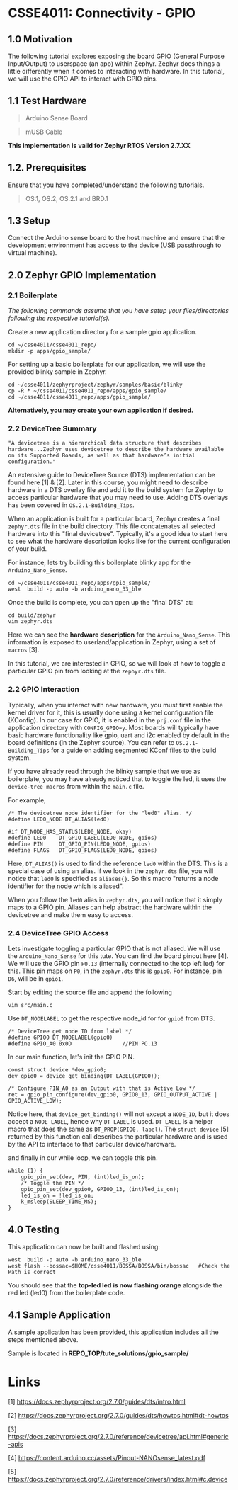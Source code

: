 # CSSE4011: Connectivity - GPIO 

## **1.0 Motivation**

The following tutorial explores exposing the board GPIO (General Purpose Input/Output) to userspace (an app) within Zephyr. Zephyr does things a little differently when it comes to interacting with hardware. In this tutorial, we will use the GPIO API to interact with GPIO pins. 

## **1.1 Test Hardware**

> Arduino Sense Board

> mUSB Cable

**This implementation is valid for Zephyr RTOS Version 2.7.XX**

## **1.2. Prerequisites**

Ensure that you have completed/understand the following tutorials. 
> OS.1, OS.2, OS.2.1 and BRD.1

## **1.3 Setup**

Connect the Arduino sense board to the host machine and ensure that the development environment has access to the device (USB passthrough to virtual machine).

## **2.0 Zephyr GPIO Implementation**
### **2.1 Boilerplate**

*The following commands assume that you have setup your files/directories following the respective tutorial(s).*

Create a new application directory for a sample gpio application. 

```shell
cd ~/csse4011/csse4011_repo/
mkdir -p apps/gpio_sample/
```
For setting up a basic boilerplate for our application, we will use the provided blinky sample in Zephyr. 

```shell
cd ~/csse4011/zephyrproject/zephyr/samples/basic/blinky
cp -R * ~/csse4011/csse4011_repo/apps/gpio_sample/
cd ~/csse4011/csse4011_repo/apps/gpio_sample/
```
**Alternatively, you may create your own application if desired.**

### **2.2 DeviceTree Summary**

```
"A devicetree is a hierarchical data structure that describes hardware...Zephyr uses devicetree to describe the hardware available on its Supported Boards, as well as that hardware’s initial configuration."
```

An extensive guide to DeviceTree Source (DTS) implementation can be found here [1] & [2]. Later in this course, you might need to describe hardware in a DTS overlay file and add it to the build system for Zephyr to access particular hardware that you may need to use. Adding DTS overlays has been covered in `OS.2.1-Building_Tips`. 

When an application is built for a particular board, Zephyr creates a final `zephyr.dts` file in the build directory. This file concatenates all selected hardware into this "final devicetree". Typically, it's a good idea to start here to see what the hardware description looks like for the current configuration of your build.

For instance, lets try building this boilerplate blinky app for the `Arduino_Nano_Sense`.
```shell
cd ~/csse4011/csse4011_repo/apps/gpio_sample/
west  build -p auto -b arduino_nano_33_ble
```
Once the build is complete, you can open up the "final DTS" at:
```shell
cd build/zephyr
vim zephyr.dts
```
Here we can see the **hardware description** for the `Arduino_Nano_Sense`. This information is exposed to userland/application in Zephyr, using a set of `macros` [3].

In this tutorial, we are interested in GPIO, so we will look at how to toggle a particular GPIO pin from looking at the `zephyr.dts` file.

### **2.2 GPIO Interaction**

Typically, when you interact with new hardware, you must first enable the kernel driver for it, this is usually done using a kernel configuration file (KConfig). In our case for GPIO, it is enabled in the `prj.conf` file in the application directory with `CONFIG_GPIO=y`. Most boards will typically have basic hardware functionality like gpio, uart and i2c enabled by default in the board definitions (in the Zephyr source). You can refer to `OS.2.1-Building_Tips` for a guide on adding segmented KConf files to the build system. 

If you have already read through the blinky sample that we use as boilerplate, you may have already noticed that to toggle the led, it uses the `device-tree macros` from within the `main.c` file. 

For example,
```
/* The devicetree node identifier for the "led0" alias. */
#define LED0_NODE DT_ALIAS(led0)

#if DT_NODE_HAS_STATUS(LED0_NODE, okay)
#define LED0    DT_GPIO_LABEL(LED0_NODE, gpios)
#define PIN     DT_GPIO_PIN(LED0_NODE, gpios)
#define FLAGS   DT_GPIO_FLAGS(LED0_NODE, gpios)
```
Here, `DT_ALIAS()` is used to find the reference `led0` within the DTS. This is a special case of using an alias. If we look in the `zephyr.dts` file, you will notice that `led0` is specified as `aliases{}`. So this macro "returns a node identifier for the node which is aliased".

When you follow the `led0` alias in `zephyr.dts`, you will notice that it simply maps to a GPIO pin. Aliases can help abstract the hardware within the devicetree and make them easy to access. 

### **2.4 DeviceTree GPIO Access**
Lets investigate toggling a particular GPIO that is not aliased. We will use the `Arduino_Nano_Sense` for this tute. You can find the board pinout here [4]. We will use the GPIO pin `P0.13` (internally connected to the top left led) for this. This pin maps on `P0`, in the `zephyr.dts` this is `gpio0`. For instance, pin `D6`, will be in `gpio1`. 


Start by editing the source file and append the following
```shell
vim src/main.c
```
Use `DT_NODELABEL` to get the respective node_id for for `gpio0` from DTS.
```
/* DeviceTree get node ID from label */
#define GPIO0 DT_NODELABEL(gpio0)
#define GPIO_A0 0x0D                //PIN PO.13
```
In our main function, let's init the GPIO PIN.
```
const struct device *dev_gpio0;
dev_gpio0 = device_get_binding(DT_LABEL(GPIO0));

/* Configure PIN_A0 as an Output with that is Active Low */
ret = gpio_pin_configure(dev_gpio0, GPIO0_13, GPIO_OUTPUT_ACTIVE | GPIO_ACTIVE_LOW);
```
Notice here, that `device_get_binding()` will not except a `NODE_ID`, but it does accept a `NODE_LABEL`, hence why `DT_LABEL` is used. `DT_LABEL` is a helper macro that does the same as `DT_PROP(GPIO0, label)`. The `struct device` [5] returned by this function call describes the particular hardware and is used by the API to interface to that particular device/hardware. 

and finally in our while loop, we can toggle this pin.

```
while (1) {
    gpio_pin_set(dev, PIN, (int)led_is_on);
    /* Toggle the PIN */
    gpio_pin_set(dev_gpio0, GPIO0_13, (int)led_is_on);
    led_is_on = !led_is_on;
    k_msleep(SLEEP_TIME_MS);
}   
```

## **4.0 Testing**

This application can now be built and flashed using:
```shell
west  build -p auto -b arduino_nano_33_ble
west flash --bossac=$HOME/csse4011/BOSSA/BOSSA/bin/bossac   #Check the Path is correct
```

You should see that the **top-led led is now flashing orange** alongside the red led (led0) from the boilerplate code. 

## **4.1 Sample Application**

A sample application has been provided, this application includes all the steps mentioned above.

Sample is located in **REPO_TOP/tute_solutions/gpio_sample/**

# Links

[1] https://docs.zephyrproject.org/2.7.0/guides/dts/intro.html

[2] https://docs.zephyrproject.org/2.7.0/guides/dts/howtos.html#dt-howtos

[3] https://docs.zephyrproject.org/2.7.0/reference/devicetree/api.html#generic-apis

[4] https://content.arduino.cc/assets/Pinout-NANOsense_latest.pdf

[5] https://docs.zephyrproject.org/2.7.0/reference/drivers/index.html#c.device